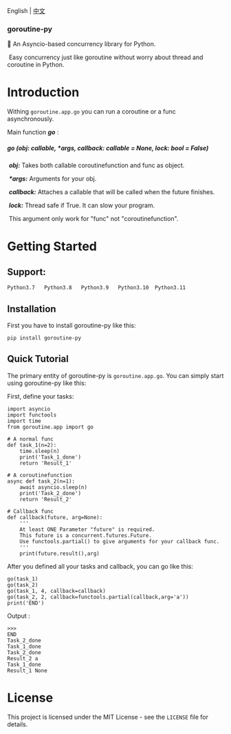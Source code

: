 English | [中文](https://github.com/purplegrapeZz/goroutine-py/blob/master/README-CN.md)

### goroutine-py

🚀 An Asyncio-based concurrency library for Python.

​	Easy concurrency just like goroutine without worry about thread and coroutine in Python.



# Introduction

Withing  ``goroutine.app.go`` you can run a coroutine or a func asynchronously.

Main function ___go___ :

#####  go _(obj: callable, *args, callback: callable = None, lock: bool = False)_

​	___obj:___ Takes both callable coroutinefunction and func as object.

​	___*args:___ Arguments for your obj.

​	___callback:___ Attaches a callable that will be called when the future finishes.

​	___lock:___ Thread safe if True. It can slow your program.

​		 This argument only work for "func" not "coroutinefunction".

# Getting Started
## Support:

	Python3.7	Python3.8	Python3.9	Python3.10	Python3.11

## Installation

First you have to install goroutine-py like this:

```
pip install goroutine-py
```

## Quick Tutorial

The primary entity of goroutine-py is ``goroutine.app.go``.
You can simply start using goroutine-py like this:

First, define your tasks:

```
import asyncio
import functools
import time
from goroutine.app import go

# A normal func
def task_1(n=2):
    time.sleep(n)
    print('Task_1_done')
    return 'Result_1'
```

```
# A coroutinefunction
async def task_2(n=1):
    await asyncio.sleep(n)
    print('Task_2_done')
    return 'Result_2'
```

```
# Callback func
def callback(future, arg=None):
    '''
    At least ONE Parameter "future" is required.
    This future is a concurrent.futures.Future.
    Use functools.partial() to give arguments for your callback func.
    '''
    print(future.result(),arg)
```
After you defined all your tasks and callback, you can go like this:

```
go(task_1)
go(task_2)
go(task_1, 4, callback=callback)
go(task_2, 2, callback=functools.partial(callback,arg='a'))
print('END')
```

Output :

```
>>>
END
Task_2_done
Task_1_done
Task_2_done
Result_2 a
Task_1_done
Result_1 None
```

# License

This project is licensed under the MIT License - see the `LICENSE` file for details.
